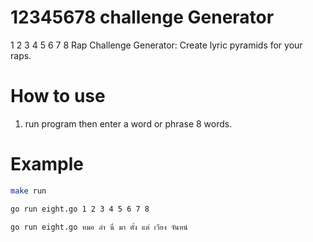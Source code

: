 # 12345678 challenge Generator
1 2 3 4 5 6 7 8 Rap Challenge Generator: Create lyric pyramids for your raps.

# How to use
1. run program then enter a word or phrase 8 words.

# Example

```bash
make run
```

```bash
go run eight.go 1 2 3 4 5 6 7 8
```

```bash
go run eight.go หมอ ลำ นี่ มา ตั้ง แต่ เวียง จันทน์
```
